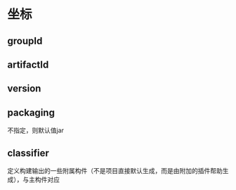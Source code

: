 # 坐标

groupId
--------

artifactId
----------

version
--------

packaging
-----------
不指定，则默认值jar

classifier
---------
定义构建输出的一些附属构件（不是项目直接默认生成，而是由附加的插件帮助生成），与主构件对应
